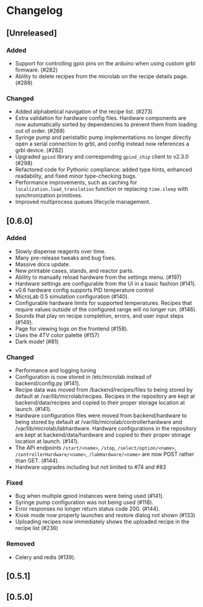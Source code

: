 # Changelog

## [Unreleased]

### Added

- Support for controlling gpio pins on the arduino when using custom grbl firmware. (#282)
- Ability to delete recipes from the microlab on the recipe details page. (#288)

### Changed

- Added alphabetical navigation of the recipe list. (#273)
- Extra validation for hardware config files. Hardware components are now automatically sorted by dependencies to prevent them from loading out of order. (#269)
- Syringe pump and peristaltic pump implementations no longer directly open a serial connection to grbl, and config instead now references a grbl device. (#282)
- Upgraded `gpiod` library and corresponding `gpiod_chip` client to v2.3.0 (#298)
- Refactored code for Pythonic compliance: added type hints, enhanced readability, and fixed minor type-checking bugs. 
- Performance improvements, such as caching for `localization.load_translation` function or replacing `time.sleep` with synchronization primitives.
- Improved multiprocess queues lifecycle management.

## [0.6.0]

### Added

- Slowly dispense reagents over time.
- Many pre-release tweaks and bug fixes.
- Massive docs update.
- New printable cases, stands, and reactor parts.
- Ability to manually reload hardware from the settings menu. (#197)
- Hardware settings are configurable from the UI in a basic fashion (#141).
- v0.6 hardware config supports PID temperature control
- MicroLab 0.5 simulation configuration (#140).
- Configurable hardware limits for supported temperatures. Recipes that require values outside of the configured range will no longer run. (#146).
- Sounds that play on recipe completion, errors, and user input steps (#149).
- Page for viewing logs on the frontend (#158).
- Uses the 4TV color palette (#157)
- Dark mode! (#81)

### Changed

- Performance and logging tuning
- Configuration is now stored in /etc/microlab instead of backend/config.py (#141).
- Recipe data was moved from /backend/recipes/files to being stored by default at /var/lib/microlab/recipes. Recipes in the repository are kept at backend/data/recipes and copied to their proper storage location at launch. (#141).
- Hardware configuration files were moved from backend/hardware to being stored by default at /var/lib/microlab/controllerhardware and /var/lib/microlab/labhardware. Hardware configurations in the repository are kept at backend/data/hardware and copied to their proper storage location at launch. (#141).
- The API endpoints `/start/<name>`, `/stop`, `/select/option/<name>`, `/controllerHardware/<name>`, `/labHardware/<name>` are now POST rather than GET. (#144).
- Hardware upgrades including but not limited to #74 and #83

### Fixed

- Bug when multiple gpiod instances were being used (#141).
- Syringe pump configuration was not being used (#118).
- Error responses no longer return status code 200. (#144).
- Kiosk mode now properly launches and restore dialog not shown (#133)
- Uploading recipes now immediately shows the uploaded recipe in the recipe list (#236)

### Removed

- Celery and redis (#139).

## [0.5.1]

## [0.5.0]
